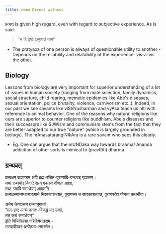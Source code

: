 ```yaml
---
title: प्रत्यक्षम् Direct witness
---
```



प्रत्यक्ष is given high regard, even with regard to subjective experience. As is said:

> ‘‘न हि दृष्टे ऽनुपपन्नं नाम’’

- The pratyaxa of one person is always of questionable utility to another - Depends on the reliability and relatability of the experiencer vis-a-vis the other.


## Biology
Lessons from biology are very important for superior understanding of a lot of issues in human society (ranging from mate selection, family dynamics, social structure, child rearing, memetic epidemics like Abe's diseases, sexual orientation, police brutality, violence, carnivorism etc..). Indeed, in our past we see savants like viShNusharman and vyAsa teach us nIti with reference to animal behavior. One of the reasons why natural religions like ours are superior to counter religions like buddhism, Abe's diseases and their successors like SJWism and communism stems from the fact that they are better adapted to our true "nature" (which is largely grounded in biology). The mAnasatarangiNIkAra is a rare savant who sees this clearly.

- Eg. One can argue that the mUNDaka way towards brahma/ Ananda addiction of other sorts is inimical to (pravRtti) dharma.

## ग्रन्थवत्
प्रत्यक्षम् ब्रह्माण्डम् अपि ब्रह्म-रचित-पुराणादि-ग्रन्थवद् गृह्यताम्।  
यथा ग्रन्थयोर् विवादे सत्य् एकस्य गौणता ग्राह्या,  
तथा ऽत्रापि समाधेयम् आपतति।  
प्रत्यक्षस्यान्यथाव्याख्याने निरवकाशत्वात्, पुराणस्य च सावकाशत्वात्, पुराणस्यैव गौणता कथनीया। 

अनेन केषाञ्चन ग्रन्थानुगानां  
"मद्-इष्ट-ग्रन्थे प्रत्यक्ष-विरुद्धं यद् उक्तं,  
तत् कथं समाधेयम्"  
इति विचिकित्सा परिह्रियेततराम् -  
तस्यापीश्वर-प्रणीतत्व-स्मारणेन। 

